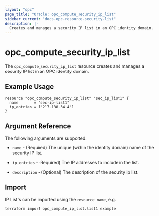 ```yaml
---
layout: "opc"
page_title: "Oracle: opc_compute_security_ip_list"
sidebar_current: "docs-opc-resource-security-list"
description: |-
  Creates and manages a security IP list in an OPC identity domain.
---
```


# opc\_compute\_security\_ip\_list

The ``opc_compute_security_ip_list`` resource creates and manages a security IP list in an OPC identity domain.

## Example Usage

```
resource "opc_compute_security_ip_list" "sec_ip_list1" {
  name       = "sec-ip-list1"
  ip_entries = ["217.138.34.4"]
}
```

## Argument Reference

The following arguments are supported:

* `name` - (Required) The unique (within the identity domain) name of the security IP list.

* `ip_entries` - (Required) The IP addresses to include in the list.

* `description` - (Optional) The description of the security ip list.

## Import

IP List's can be imported using the `resource name`, e.g.

```
terraform import opc_compute_ip_list.list1 example
```
